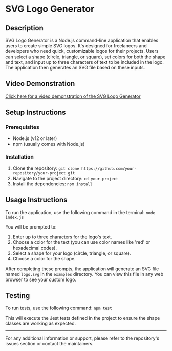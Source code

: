 # SVG Logo Generator

## Description
SVG Logo Generator is a Node.js command-line application that enables users to create simple SVG logos. It's designed for freelancers and developers who need quick, customizable logos for their projects. Users can select a shape (circle, triangle, or square), set colors for both the shape and text, and input up to three characters of text to be included in the logo. The application then generates an SVG file based on these inputs.

## Video Demonstration
[Click here for a video demonstration of the SVG Logo Generator](https://drive.google.com/file/d/1cVCK_vdKqBHLPcnjN2ZfI1MzK6qE7KVb/view)

## Setup Instructions

### Prerequisites
- Node.js (v12 or later)
- npm (usually comes with Node.js)

### Installation
1. Clone the repository:
`git clone https://github.com/your-repository/your-project.git`
2. Navigate to the project directory:
`cd your-project`
3. Install the dependencies:
`npm install`

## Usage Instructions
To run the application, use the following command in the terminal:
`node index.js`

You will be prompted to:
1. Enter up to three characters for the logo's text.
2. Choose a color for the text (you can use color names like 'red' or hexadecimal codes).
3. Select a shape for your logo (circle, triangle, or square).
4. Choose a color for the shape.

After completing these prompts, the application will generate an SVG file named `logo.svg` in the `examples` directory. You can view this file in any web browser to see your custom logo.

## Testing
To run tests, use the following command:
`npm test`

This will execute the Jest tests defined in the project to ensure the shape classes are working as expected.

---

For any additional information or support, please refer to the repository's issues section or contact the maintainers.
